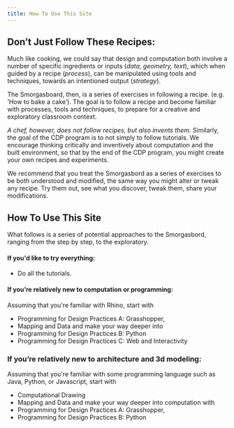 ```yaml
---
title: How To Use This Site
---
```


## Don’t Just Follow These Recipes:


Much like cooking, we could say that design and computation both involve a number of specific ingredients or inputs (*data, geometry, text*), which when guided by a recipe (*process*), can be manipulated using tools and techniques, towards an intentioned output (*strategy*). 

The Smorgasboard, then, is a series of exercises in following a recipe. (e.g. ‘How to bake a cake’). The goal is to follow a recipe and become familiar with processes, tools and techniques, to prepare for a creative and exploratory classroom context.

*A chef, however, does not follow recipes, but also invents them.* Similarly, the goal of the CDP program is to not simply to follow tutorials. We encourage thinking critically and inventively about computation and the built environment, so that by the end of the CDP program, you might create your own recipes and experiments. 

We recommend that you treat the Smorgasbord as a series of exercises to be both understood and modified, the same way you might alter or tweak any recipe. Try them out, see what you discover, tweak them, share your modifications. 


## How To Use This Site

What follows is a series of potential approaches to the Smorgasbord, ranging from the step by step, to the exploratory. 


#### If you'd like to try everything:

  - Do all the tutorials.

#### If you’re relatively new to computation or programming:

Assuming that you're familiar with Rhino, start with
 - Programming for Design Practices A: Grasshopper,
 - Mapping and Data
and make your way deeper into
 - Programming for Design Practices B: Python
 - Programming for Design Practices C: Web and Interactivity

### If you’re relatively new to architecture and 3d modeling:

Assuming that you're familiar with some programming language such as Java, Python, or Javascript, start with
 - Computational Drawing
 - Mapping and Data
and make your way deeper into computation with
 - Programming for Design Practices A: Grasshopper,
 - Programming for Design Practices B: Python
